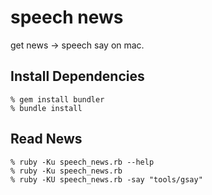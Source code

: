speech news
===========
get news -> speech say on mac.


Install Dependencies
--------------------

    % gem install bundler
    % bundle install


Read News
---------

    % ruby -Ku speech_news.rb --help
    % ruby -Ku speech_news.rb
    % ruby -KU speech_news.rb -say "tools/gsay"
